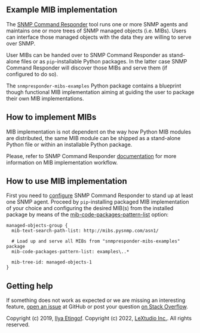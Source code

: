 
Example MIB implementation
--------------------------

The [SNMP Command Responder](https://www.pysnmp.com/snmpresponder) tool runs one
or more SNMP agents and maintains one or more trees of SNMP managed objects
(i.e. MIBs). Users can interface those managed objects with the data they
are willing to serve over SNMP.

User MIBs can be handed over to SNMP Command Responder as stand-alone files
or as `pip`-installable Python packages. In the latter case SNMP Command
Responder will discover those MIBs and serve them (if configured to do so).

The `snmpresponder-mibs-examples` Python package contains a blueprint though
functional MIB implementation aiming at guiding the user to package their own
MIB implementations.

How to implement MIBs
---------------------

MIB implementation is not dependent on the way how Python MIB modules
are distributed, the same MIB module can be shipped as a stand-alone
Python file or within an installable Python package.

Please, refer to SNMP Command Responder
[documentation](https://www.pysnmp.com/snmpresponder/mib-implementation/index.html)
for more information on MIB implementation workflow.

How to use MIB implementation
-----------------------------

First you need to [configure](https://www.pysnmp.com/snmpresponder/configuration/index.html)
SNMP Command Responder to stand up at least one SNMP agent. Proceed by
`pip`-installing packaged MIB implementation of your choice and configuring
the desired MIB(s) from the installed package by means of the
[mib-code-packages-pattern-list](https://www.pysnmp.com/snmpresponder/configuration/snmpresponderd.html#mib-trees)
option:

```
managed-objects-group {
  mib-text-search-path-list: http://mibs.pysnmp.com/asn1/

  # Load up and serve all MIBs from "snmpresponder-mibs-examples" package
  mib-code-packages-pattern-list: examples\..*

  mib-tree-id: managed-objects-1
}
```

Getting help
------------

If something does not work as expected or we are missing an interesting feature,
[open an issue](https://github.com/lextudio/pysnmp/issues) at GitHub or
post your question [on Stack Overflow](https://stackoverflow.com/questions/ask).

Copyright (c) 2019, [Ilya Etingof](mailto:etingof@gmail.com).
Copyright (c) 2022, [LeXtudio Inc.](mailto:support@lextudio.com).
All rights reserved.
